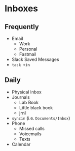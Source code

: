 # Inboxes

## Frequently

* Email
  * Work
  * Personal
  * Fastmail
* Slack Saved Messages
* `task +in`

## Daily

* Physical Inbox
* Journals
  * Lab Book
  * Little black book
  * jrnl
* `syncin` (i.e. `Documents/Inbox`)
* Phone
  * Missed calls
  * Voicemails
  * Texts
* Calendar

